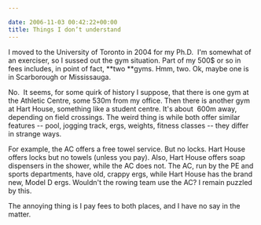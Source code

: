 ```yaml
---

date: 2006-11-03 00:42:22+00:00
title: Things I don’t understand
---
```


I moved to the University of Toronto in 2004 for my Ph.D.  I'm somewhat of an exerciser, so I sussed out the gym situation. Part of my 500$ or so in fees includes, in point of fact, **two **gyms. Hmm, two. Ok, maybe one is in Scarborough or Mississauga.

No.  It seems, for some quirk of history I suppose, that there is one gym at the Athletic Centre, some 530m from my office. Then there is another gym at Hart House, something like a student centre. It's about  600m away, depending on field crossings. The weird thing is while both offer similar features -- pool, jogging track, ergs, weights, fitness classes -- they differ in strange ways.

For example, the AC offers a free towel service. But no locks. Hart House offers locks but no towels (unless you pay). Also, Hart House offers soap dispensers in the shower, while the AC does not. The AC, run by the PE and sports departments, have old, crappy ergs, while Hart House has the brand new, Model D ergs. Wouldn't the rowing team use the AC? I remain puzzled by this.

The annoying thing is I pay fees to both places, and I have no say in the matter.
